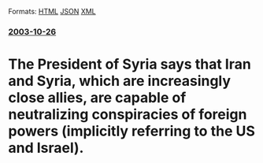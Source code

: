 
Formats: [HTML](/news/2003/10/26/the-president-of-syria-says-that-iran-and-syria-which-are-increasingly-close-allies-are-capable-of-neutralizing-conspiracies-of-foreign-p.html)  [JSON](/news/2003/10/26/the-president-of-syria-says-that-iran-and-syria-which-are-increasingly-close-allies-are-capable-of-neutralizing-conspiracies-of-foreign-p.json)  [XML](/news/2003/10/26/the-president-of-syria-says-that-iran-and-syria-which-are-increasingly-close-allies-are-capable-of-neutralizing-conspiracies-of-foreign-p.xml)  

### [2003-10-26](/news/2003/10/26/index.md)

##### 
#  The President of Syria says that Iran and Syria, which are increasingly close allies, are capable of neutralizing conspiracies of foreign powers (implicitly referring to the US and Israel).



